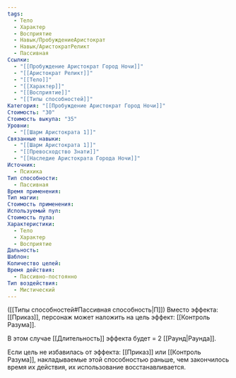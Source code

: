 ```yaml
---
tags:
  - Тело
  - Характер
  - Восприятие
  - Навык/ПробуждениеАристократ
  - Навык/АристократРеликт
  - Пассивная
Ссылки:
  - "[[Пробуждение Аристократ Город Ночи]]"
  - "[[Аристократ Реликт]]"
  - "[[Тело]]"
  - "[[Характер]]"
  - "[[Восприятие]]"
  - "[[Типы способностей]]"
Категория: "[[Пробуждение Аристократ Город Ночи]]"
Стоимость: "30"
Стоимость выкупа: "35"
Уровни:
  - "[[Шарм Аристократа 1]]"
Связанные навыки:
  - "[[Шарм Аристократа 1]]"
  - "[[Превосходство Знати]]"
  - "[[Наследие Аристократа Города Ночи]]"
Источник:
  - Психика
Тип способности:
  - Пассивная
Время применения: 
Тип магии: 
Стоимость применения: 
Используемый пул: 
Стоимость пула: 
Характеристики:
  - Тело
  - Характер
  - Восприятие
Дальность: 
Шаблон: 
Количество целей: 
Время действия:
  - Пассивно-постоянно
Тип воздействия:
  - Мистический
---
```

([[Типы способностей#Пассивная способность|П]]) Вместо эффекта: [[Приказ]], персонаж может наложить на цель эффект: [[Контроль Разума]]. 

В этом случае [[Длительность]] эффекта будет = 2 [[Раунд|Раунда]].

Если цель не избавилась от эффекта: [[Приказ]] или [[Контроль Разума]], накладываемые этой способностью раньше, чем закончилось время их действия, их использование восстанавливается.